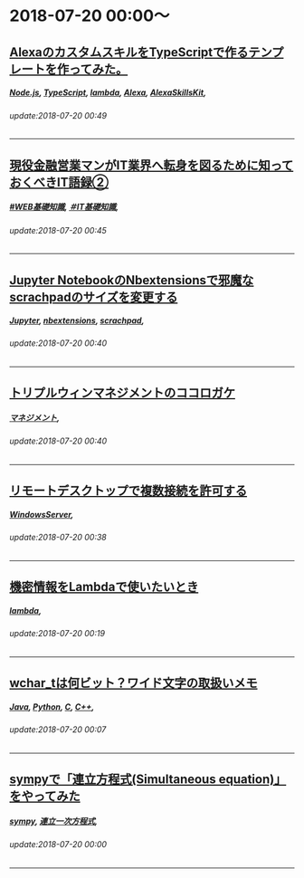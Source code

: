 # 2018-07-20 00:00～
## [AlexaのカスタムスキルをTypeScriptで作るテンプレートを作ってみた。](https://qiita.com/minamo173/items/d2c0fd373eddd1a16d53)
##### [Node.js](https://qiita.com/tags/Node.js), [TypeScript](https://qiita.com/tags/TypeScript), [lambda](https://qiita.com/tags/lambda), [Alexa](https://qiita.com/tags/Alexa), [AlexaSkillsKit](https://qiita.com/tags/AlexaSkillsKit), 
###### update:2018-07-20 00:49
---
## [現役金融営業マンがIT業界へ転身を図るために知っておくべきIT語録②](https://qiita.com/hiroshimaeasyryo/items/3047bb504b7e40decbaa)
##### [#WEB基礎知識](https://qiita.com/tags/#WEB基礎知識), [＃IT基礎知識](https://qiita.com/tags/＃IT基礎知識), 
###### update:2018-07-20 00:45
---
## [Jupyter NotebookのNbextensionsで邪魔なscrachpadのサイズを変更する](https://qiita.com/mtsnrtkhr/items/34ddaed87d7483a87fbe)
##### [Jupyter](https://qiita.com/tags/Jupyter), [nbextensions](https://qiita.com/tags/nbextensions), [scrachpad](https://qiita.com/tags/scrachpad), 
###### update:2018-07-20 00:40
---
## [トリプルウィンマネジメントのココロガケ](https://qiita.com/neuwell/items/b2ffdbcec162b9ed1387)
##### [マネジメント](https://qiita.com/tags/マネジメント), 
###### update:2018-07-20 00:40
---
## [リモートデスクトップで複数接続を許可する](https://qiita.com/a-tan/items/4185042e222898f5faec)
##### [WindowsServer](https://qiita.com/tags/WindowsServer), 
###### update:2018-07-20 00:38
---
## [機密情報をLambdaで使いたいとき](https://qiita.com/kter/items/0b504213a2f338f1c022)
##### [lambda](https://qiita.com/tags/lambda), 
###### update:2018-07-20 00:19
---
## [wchar_tは何ビット？ワイド文字の取扱いメモ](https://qiita.com/hira_physics/items/25d5f407f51f5e515d29)
##### [Java](https://qiita.com/tags/Java), [Python](https://qiita.com/tags/Python), [C](https://qiita.com/tags/C), [C++](https://qiita.com/tags/C++), 
###### update:2018-07-20 00:07
---
## [sympyで「連立方程式(Simultaneous equation)」をやってみた](https://qiita.com/mrrclb48z/items/a8c798e012b0051b6bc1)
##### [sympy](https://qiita.com/tags/sympy), [連立一次方程式](https://qiita.com/tags/連立一次方程式), 
###### update:2018-07-20 00:00
---





